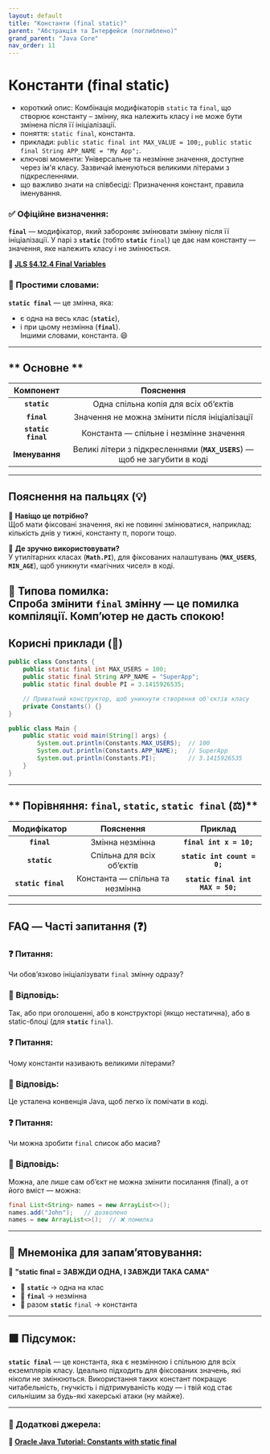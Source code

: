 ```yaml
---
layout: default
title: "Константи (final static)"
parent: "Абстракція та Інтерфейси (поглиблено)"
grand_parent: "Java Core"
nav_order: 11
---
```


# Константи (final static)

*   короткий опис: Комбінація модифікаторів `static` та `final`, що створює константу – змінну, яка належить класу і не може бути змінена після її ініціалізації.
*   поняття: `static final`, константа.
*   приклади: `public static final int MAX_VALUE = 100;`, `public static final String APP_NAME = "My App";`.
*   ключові моменти: Універсальне та незмінне значення, доступне через ім'я класу. Зазвичай іменуються великими літерами з підкресленнями.
*   що важливо знати на співбесіді: Призначення констант, правила іменування.


### **✅ Офіційне визначення:**

**`final`** — модифікатор, який забороняє змінювати змінну після її ініціалізації. У парі з **`static`** (тобто **`static`** `final`) це дає нам константу — значення, яке належить класу і не змінюється.

**🔗 [JLS §4.12.4 Final Variables](https://docs.oracle.com/javase/specs/jls/se17/html/jls-4.html#jls-4.12.4)**

### **🧠 Простими словами:**

**`static final`** — це змінна, яка:

* є одна на весь клас (**`static`**),
* і при цьому незмінна (**`final`**).  
  Іншими словами, константа. 😄

---

## ** Основне **


| Компонент | Пояснення |
| :---: | :---: |
| **`static`** | Одна спільна копія для всіх об’єктів |
| **`final`** | Значення не можна змінити після ініціалізації |
| **`static final`** | Константа — спільне і незмінне значення |
| **Іменування** | Великі літери з підкресленнями (**`MAX_USERS`**) — щоб не загубити в коді |

---

## **Пояснення на пальцях (💡)**

🔸 **Навіщо це потрібно?**  
Щоб мати фіксовані значення, які не повинні змінюватися, наприклад: кількість днів у тижні, константу π, пороги тощо.

🔸 **Де зручно використовувати?**  
У утилітарних класах (**`Math.PI`**), для фіксованих налаштувань (**`MAX_USERS`**, **`MIN_AGE`**), щоб уникнути «магічних чисел» в коді.

🔸 **Типова помилка:**  
Спроба змінити **`final`** змінну — це помилка компіляції. Комп’ютер не дасть спокою\!
---

## **Корисні приклади (🧪)**

```java
public class Constants {
    public static final int MAX_USERS = 100;
    public static final String APP_NAME = "SuperApp";
    public static final double PI = 3.1415926535;

    // Приватний конструктор, щоб уникнути створення об'єктів класу
    private Constants() {}
}

public class Main {
    public static void main(String[] args) {
        System.out.println(Constants.MAX_USERS);  // 100
        System.out.println(Constants.APP_NAME);   // SuperApp
        System.out.println(Constants.PI);         // 3.1415926535
    }
}
```

---

## ** Порівняння: `final`, `static`, `static final` (⚖️)**

| Модифікатор | Пояснення | Приклад |
| :---: | :---: | :---: |
| **`final`** | Змінна незмінна | **`final int x = 10;`** |
| **`static`** | Спільна для всіх об’єктів | **`static int count = 0;`** |
| **`static final`** | Константа — спільна та незмінна | **`static final int MAX = 50;`** |

---

## **FAQ — Часті запитання (❓)**

### **❓ Питання:**

Чи обов’язково ініціалізувати `final` змінну одразу?


### **💬 Відповідь:**



 Так, або при оголошенні, або в конструкторі (якщо нестатична), або в static-блоці (для **`static`** `final`).

### **❓ Питання:**

Чому константи називають великими літерами?

### **💬 Відповідь:**



 Це усталена конвенція Java, щоб легко їх помічати в коді.

### **❓ Питання:**

Чи можна зробити `final` список або масив?

### **💬 Відповідь:**



 Можна, але лише сам об’єкт не можна змінити посилання (final), а от його вміст — можна:

```java
final List<String> names = new ArrayList<>();
names.add("John");   // дозволено
names = new ArrayList<>();  // ❌ помилка
```

---

## **🧠 Мнемоніка для запам’ятовування:**

📌 **"static final \= ЗАВЖДИ ОДНА, І ЗАВЖДИ ТАКА САМА"**

* 🧠 **`static`** -> одна на клас
* 🧠 **`final`** -> незмінна
* 🧠 разом **`static`** `final` -> константа

---

## **🟩 Підсумок:**

**`static final`** — це константа, яка є незмінною і спільною для всіх екземплярів класу. Ідеально підходить для фіксованих значень, які ніколи не змінюються. Використання таких констант покращує читабельність, гнучкість і підтримуваність коду — і твій код стає сильнішим за будь-які хакерські атаки (ну майже).

---

### **🔗 Додаткові джерела:** 
**🔗 [Oracle Java Tutorial: Constants with static final](https://docs.oracle.com/javase/tutorial/java/nutsandbolts/variables.html#final)**